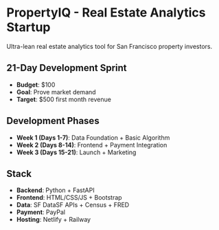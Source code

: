 # PropertyIQ - Real Estate Analytics Startup

Ultra-lean real estate analytics tool for San Francisco property investors.

## 21-Day Development Sprint
- **Budget**: $100
- **Goal**: Prove market demand
- **Target**: $500 first month revenue

## Development Phases
- **Week 1 (Days 1-7)**: Data Foundation + Basic Algorithm
- **Week 2 (Days 8-14)**: Frontend + Payment Integration  
- **Week 3 (Days 15-21)**: Launch + Marketing

## Stack
- **Backend**: Python + FastAPI
- **Frontend**: HTML/CSS/JS + Bootstrap
- **Data**: SF DataSF APIs + Census + FRED
- **Payment**: PayPal
- **Hosting**: Netlify + Railway
